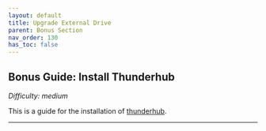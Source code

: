 ```yaml
---
layout: default
title: Upgrade External Drive
parent: Bonus Section
nav_order: 130
has_toc: false
---
```

## Bonus Guide: Install Thunderhub

*Difficulty: medium*

This is a guide for the installation of [thunderhub](https://www.thunderhub.io/).

---

